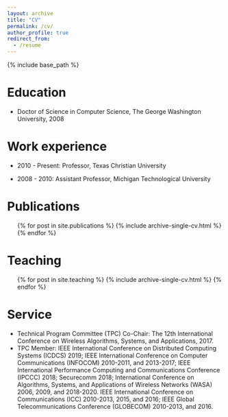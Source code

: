 ```yaml
---
layout: archive
title: "CV"
permalink: /cv/
author_profile: true
redirect_from:
  - /resume
---
```


{% include base_path %}

Education
======
* Doctor of Science in Computer Science, The George Washington University, 2008

Work experience
======
* 2010 - Present: Professor, Texas Christian University

* 2008 - 2010: Assistant Professor, Michigan Technological University
  

Publications
======
  <ul>{% for post in site.publications %}
    {% include archive-single-cv.html %}
  {% endfor %}</ul>
  
  
Teaching
======
  <ul>{% for post in site.teaching %}
    {% include archive-single-cv.html %}
  {% endfor %}</ul>
  

Service
======
* Technical Program Committee (TPC) Co-Chair: The 12th International Conference on Wireless Algorithms, Systems, and Applications, 2017.
* TPC Member: IEEE International Conference on Distributed Computing Systems (ICDCS) 2019; IEEE International Conference on Computer Communications (INFOCOM) 2010-2011, and 2013-2017; IEEE International Performance Computing and Communications Conference (IPCCC) 2018; Securecomm 2018; International Conference on Algorithms, Systems, and Applications of Wireless Networks (WASA) 2006, 2009, and 2018-2020. IEEE International Conference on Communications (ICC) 2010-2013, 2015, and 2016; IEEE Global Telecommunications Conference (GLOBECOM) 2010-2013, and 2016.


<!-- Talks
======
  <ul>{% for post in site.talks %}
    {% include archive-single-talk-cv.html %}
  {% endfor %}</ul> -->

<!-- Skills
======
* Skill 1
* Skill 2
  * Sub-skill 2.1
  * Sub-skill 2.2
  * Sub-skill 2.3
* Skill 3 -->
